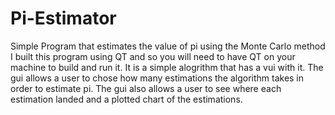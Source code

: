 # Pi-Estimator
Simple Program that estimates the value of pi using the Monte Carlo method
I built this program using QT and so you will need to have QT on your machine to build and run it.
It is a simple alogrithm that has a vui with it. 
The gui allows a user to chose how many estimations the algorithm takes in order to estimate pi.
The gui also allows a user to see where each estimation landed and a plotted chart of the estimations.
